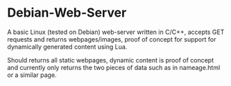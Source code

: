 # Debian-Web-Server
A basic Linux (tested on Debian) web-server written in C/C++, accepts GET requests and returns webpages/images, proof of concept for support for dynamically generated content using Lua. 

Should returns all static webpages, dynamic content is proof of concept and currently only returns the two pieces of data such as in nameage.html or a similar page.
